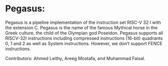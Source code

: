 # Pegasus:
Pegasus is a pipeline implementation of the instruction set RISC-V 32 I with the extension
C. Pegasus is the name of the famous Mythical horse in the Greek culture, the child of the
Olympian god Poseidon. Pegasus supports all RISCV-32I instructions including compressed
instructions (16-bit) quadrants 0, 1 and 2 as well as System instructions. However, we don’t support
FENCE instructions.

Contributors: Ahmed Leithy, Areeg Mostafa, and  Muhammad Faisal.
